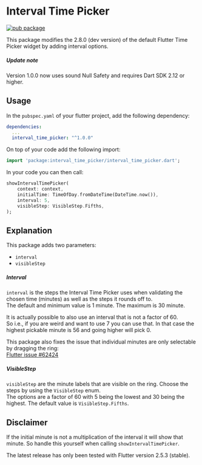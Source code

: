 # Interval Time Picker

[![pub package](https://img.shields.io/pub/v/interval_time_picker.svg?label=interval_time_picker&color=blue)](https://pub.dartlang.org/packages/interval_time_picker)

This package modifies the 2.8.0 (dev version) of the default Flutter Time Picker widget by adding interval options.

##### Update note
Version 1.0.0 now uses sound Null Safety and requires Dart SDK 2.12 or higher.

## Usage

In the `pubspec.yaml` of your flutter project, add the following dependency:

```yaml
dependencies:
  ...
  interval_time_picker: "^1.0.0"
```

On top of your code add the following import:

```dart
import 'package:interval_time_picker/interval_time_picker.dart';
```

In your code you can then call:

```dart
showIntervalTimePicker(
    context: context,
    initialTime: TimeOfDay.fromDateTime(DateTime.now()),
    interval: 5,
    visibleStep: VisibleStep.Fifths,
);
```

## Explanation

This package adds two parameters:
* `interval`
* `visibleStep`

##### Interval
`interval` is the steps the Interval Time Picker uses when validating the chosen time (minutes) as well as the steps it rounds off to.\
The default and minimum value is 1 minute. The maximum is 30 minute.

It is actually possible to also use an interval that is not a factor of 60.\
So i.e., if you are weird and want to use 7 you can use that. In that case the highest pickable minute is 56 and going higher will pick 0.

This package also fixes the issue that individual minutes are only selectable by dragging the ring:\
[Flutter issue #62424](https://github.com/flutter/flutter/issues/62424)

##### VisibleStep
`visibleStep` are the minute labels that are visible on the ring. Choose the steps by using the `VisibleStep` enum.\
The options are a factor of 60 with 5 being the lowest and 30 being the highest. The default value is `VisibleStep.Fifths`.

## Disclaimer

If the initial minute is not a multiplication of the interval it will show that minute.
So handle this yourself when calling `showIntervalTimePicker`.

The latest release has only been tested with Flutter version 2.5.3 (stable).
